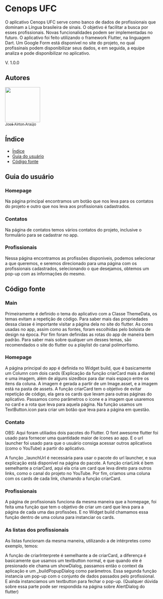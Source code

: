 # Cenops UFC

O aplicativo Cenops UFC serve como banco de dados de profissionais que dominam a Língua brasileira de sinais. O objetivo é facilitar a busca por esses profissionais. Novas funcionalidades podem ser implementadas no futuro. O aplicativo foi feito utilizando o framework Flutter, na linguagem Dart. Um Google Form está disponível no site do projeto, no qual profissinais podem disponibilizar seus dados, e em seguida, a equipe analiza e pode disponibilizar no aplicativo.

V. 1.0.0

## Autores

[<img src="https://avatars.githubusercontent.com/u/62609651?v=4" width=115><br><sub>José Airton Araújo</sub>](https://github.com/netoairton0)

## Índice

* [Índice](#Índice)
* [Guia do usuário](#Guia-Do-Usuário)
* [Código fonte](#Código-fonte)

## Guia do usuário

### Homepage

Na página principal encontramos um botão que nos leva para os contatos do projeto e outro que nos leva aos profissionais cadastrados.

### Contatos

Na página de contatos temos vários contatos do projeto, inclusive o formulário para se cadastrar no app.

### Profissionais

Nessa página encontramos as profissões disponíveis, podemos selecionar a que queremos, e seremos direcionado para uma página com os profissionais cadastrados, selecionando o que desejamos, obtemos um pop-up com as informações do mesmo.

## Código fonte

### Main

Primeiramente é definido o tema do aplicativo com a Classe ThemeData, os temas evitam a repetição de código. Para saber mais das propriedades dessa classe é importante visitar a página dela no site do flutter. As cores usadas no app, assim como as fontes, foram escolhidas pelo bolsista de design na época. Por fim foram definidas as rotas do app de maneira bem padrão. Para saber mais sobre qualquer um desses temas, são recomendados o site do flutter ou a playlist do canal polimorfismo.

### Homepage

A página principal do app é definida no Widget build, que é basicamente um Column com dois cards (Explicação da função criarCard mais a diante) e uma imagem, além de alguns sizedbox para dar mais espaço entre os itens da coluna. A imagem é gerada a partir de um Image.asset, e a imagem está na pasta de assets. A função criarCard tem o objetivo de evitar repetição de código, ela gera os cards que levam para outras páginas do aplicativo. Passamos como parâmetros o icone e a imagem que usaremos no card e a rota que leva para aquela página. Na função usamos um TextButton.icon para criar um botão que leva para a página em questão. 

### Contato

OBS: Aqui foram utiliados dois pacotes do Flutter. O font awesome flutter foi usado para fornecer uma quantidade maior de ícones ao app. E o url launcher foi usado para que o usuário consiga acessar outros aplicativos (como o YouTube) a partir do aplicativo.

A função _launchUrl é necessária para usar o pacote do url launcher, e sua explicação está disponível na página do pacote. A função criarLink é bem semelhante a criarCard, aqui ela cria um card que leva direto para outros links, como o canal do projeto no YouTube. Por fim, criamos uma coluna com os cards de cada link, chamando a função criarCard.

### Profissionais

A página de profissionais funciona da mesma maneira que a homepage, foi feita uma função que tem o objetivo de criar um card que leva para a página de cada uma das profissões. E no Widget build chamamos essa função dentro de uma coluna para instanciar os cards.

### As listas dos profissionais

As listas funcionam da mesma maneira, utilizando a de intérpretes como exemplo, temos: 

A função de criarInterprete é semelhante a de criarCard, a diferença é basicamente que usamos um textbutton normal, e que quando ele é presionado ele chama um showDialog, passamos então o context da aplicação e um _buildPopupDialog como parâmetros. Essa segunda função instancia um pop-up com o conjunto de dados passados pelo profissional. E ainda instanciamos um textbutton para fechar o pop-up. (Qualquer dúvida sobre essa parte pode ser respondida na página sobre AlertDialog do flutter)